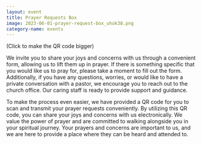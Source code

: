 ```yaml
---
layout: event
title: Prayer Requests Box
image: 2023-06-01-prayer-request-box_uhok38.png
category-name: events
---
```

(Click to make the QR code bigger)

We invite you to share your joys and concerns with us through a convenient form, allowing us to lift them up in prayer. If there is something specific that you would like us to pray for, please take a moment to fill out the form. Additionally, if you have any questions, worries, or would like to have a private conversation with a pastor, we encourage you to reach out to the church office. Our caring staff is ready to provide support and guidance.

To make the process even easier, we have provided a QR code for you to scan and transmit your prayer requests conveniently. By utilizing this QR code, you can share your joys and concerns with us electronically. We value the power of prayer and are committed to walking alongside you in your spiritual journey. Your prayers and concerns are important to us, and we are here to provide a place where they can be heard and attended to.